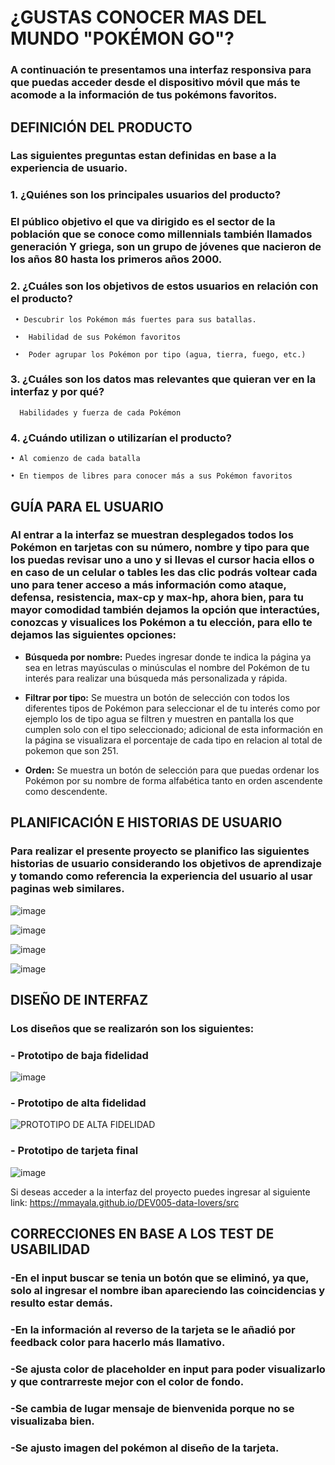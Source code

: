 
# ¿GUSTAS CONOCER MAS DEL MUNDO "POKÉMON GO"?


### A continuación te presentamos una interfaz responsiva para que puedas acceder desde el dispositivo móvil que más te acomode a la información de tus pokémons favoritos.  

## DEFINICIÓN DEL PRODUCTO

### Las siguientes preguntas estan definidas en base a la experiencia de usuario.

### 1. ¿Quiénes son los principales usuarios del producto?

   ### El público objetivo el que va dirigido es el sector de la población que se conoce como millennials también llamados generación Y griega, son un grupo de jóvenes       que   nacieron de los años 80 hasta los primeros años 2000.

### 2.	¿Cuáles son los objetivos de estos usuarios en relación con el producto?

     • Descubrir los Pokémon más fuertes para sus batallas.

     •	Habilidad de sus Pokémon favoritos

     •	Poder agrupar los Pokémon por tipo (agua, tierra, fuego, etc.)

### 3.	¿Cuáles son los datos mas relevantes que quieran ver en la interfaz y por qué?

      Habilidades y fuerza de cada Pokémon

### 4.	¿Cuándo utilizan o utilizarían el producto?

    • Al comienzo de cada batalla

    • En tiempos de libres para conocer más a sus Pokémon favoritos


## GUÍA PARA EL USUARIO


### Al entrar a la interfaz se muestran desplegados todos los Pokémon en tarjetas con su número, nombre y tipo para que los puedas revisar uno a uno y si llevas el cursor hacia ellos o en caso de un celular o tables les das clic podrás voltear cada uno para tener acceso a más información como ataque, defensa, resistencia, max-cp y max-hp, ahora bien, para tu mayor comodidad también dejamos la opción que interactúes, conozcas y visualices los Pokémon a tu elección, para ello te dejamos las siguientes opciones:


  * **Búsqueda por nombre:**  Puedes ingresar donde te indica la página ya sea en letras mayúsculas o minúsculas el nombre del Pokémon de tu interés para realizar una búsqueda más personalizada y rápida.


  * **Filtrar por tipo:** Se muestra un botón de selección con todos los diferentes tipos de Pokémon para  seleccionar el de tu interés como por ejemplo los de tipo agua se filtren y muestren en pantalla los que cumplen solo con el tipo seleccionado; adicional de esta información en la página se visualizara el porcentaje de cada tipo en relacion al total de pokemon que son 251.


  * **Orden:** Se muestra un botón de selección para que puedas ordenar los Pokémon por su nombre de forma alfabética tanto en orden ascendente como descendente.
  
  

  ## PLANIFICACIÓN E HISTORIAS DE USUARIO


  ### Para realizar el presente proyecto se planifico las siguientes historias de usuario considerando los objetivos de aprendizaje y tomando como referencia la experiencia del usuario al usar paginas web similares.
  
  ![image](https://user-images.githubusercontent.com/124645862/227973361-418ba911-e22a-4499-8dee-074e199962be.png)
  
  ![image](https://user-images.githubusercontent.com/124645862/227974288-f6053887-03bd-409d-9764-5bd5b7dcdb8c.png)
  
  ![image](https://user-images.githubusercontent.com/124645862/227977993-fb113ddd-1c9c-499d-bc21-0c96d59e1044.png)
  
  ![image](https://user-images.githubusercontent.com/124645862/227978206-5b5513d1-16c0-4acc-b936-361ee0988659.png)


  ## DISEÑO DE INTERFAZ

 ### Los diseños que se realizarón son los siguientes:
  
  ### - Prototipo de baja fidelidad
  
    
  ![image](https://user-images.githubusercontent.com/124645862/228005536-a6561791-7d61-48af-9d62-812fff7f0824.png)

  
  ### - Prototipo de alta fidelidad
  
  ![PROTOTIPO DE ALTA FIDELIDAD](https://user-images.githubusercontent.com/124645862/228005983-a6b7091d-465a-4598-8b9a-73d7e8997f7c.png)

  
  ### - Prototipo de tarjeta final
  
  ![image](https://user-images.githubusercontent.com/124645862/228006912-f2e154bf-7bbd-4903-a82f-6ecf01bc20e1.png)

  
  Si deseas acceder a la interfaz del proyecto puedes ingresar al siguiente link: https://mmayala.github.io/DEV005-data-lovers/src
  
  ## CORRECCIONES EN BASE A LOS TEST DE USABILIDAD
  
  ### -En el input buscar se tenia un botón que se eliminó, ya que, solo al ingresar el nombre iban apareciendo las coincidencias y resulto estar demás.
  
  ### -En la información al reverso de la tarjeta se le añadió por feedback color para hacerlo más llamativo.
  
  ### -Se ajusta color de placeholder en input para poder visualizarlo y que contrarreste mejor con el color de fondo.
  
  ### -Se cambia de lugar mensaje de bienvenida porque no se visualizaba bien.
  
  ### -Se ajusto imagen del pokémon al diseño de la tarjeta.

  
